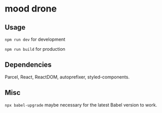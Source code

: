 # mood drone

## Usage

```npm run dev``` for development

 ```npm run build``` for production

## Dependencies 

Parcel, React, ReactDOM, autoprefixer, styled-components.

## Misc 

```npx babel-upgrade``` maybe necessary for the latest Babel version to work.
